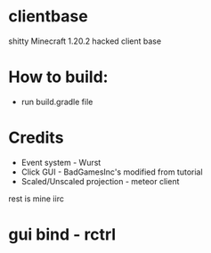 # clientbase
shitty Minecraft 1.20.2 hacked client base

# How to build:
+ run build.gradle file 

# Credits
+ Event system - Wurst
+ Click GUI - BadGamesInc's modified from tutorial
+ Scaled/Unscaled projection - meteor client

rest is mine iirc
# gui bind - rctrl
